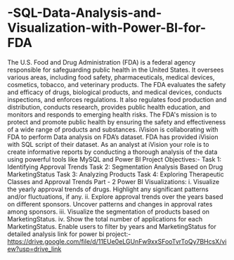 # -SQL-Data-Analysis-and-Visualization-with-Power-BI-for-FDA
The U.S. Food and Drug Administration (FDA) is a federal agency responsible for safeguarding public 
health in the United States. It oversees various areas, including food safety, pharmaceuticals, medical 
devices, cosmetics, tobacco, and veterinary products. The FDA evaluates the safety and efficacy of 
drugs, biological products, and medical devices, conducts inspections, and enforces regulations. It also 
regulates food production and distribution, conducts research, provides public health education, and 
monitors and responds to emerging health risks. The FDA's mission is to protect and promote public 
health by ensuring the safety and effectiveness of a wide range of products and substances. iVision is 
collaborating with FDA to perform Data analysis on FDA’s dataset. FDA has provided iVision with SQL 
script of their dataset. As an analyst at iVision your role is to create informative reports by conducting 
a thorough analysis of the data using powerful tools like MySQL and Power BI
Project Objectives:-
Task 1: Identifying Approval Trends
Task 2: Segmentation Analysis Based on Drug MarketingStatus
Task 3: Analyzing Products
Task 4: Exploring Therapeutic Classes and Approval Trends
Part - 2 Power BI Visualizations:
i. Visualize the yearly approval trends of drugs. Highlight any significant patterns and/or 
fluctuations, if any.
ii. Explore approval trends over the years based on different sponsors. Uncover patterns and 
changes in approval rates among sponsors.
iii. Visualize the segmentation of products based on MarketingStatus. 
iv. Show the total number of applications for each MarketingStatus. Enable users to filter by 
years and MarketingStatus for detailed analysis
link for power bi project:-https://drive.google.com/file/d/11EUe0eLGUnFw9xxSFooTvrToQy7BHcsX/view?usp=drive_link
